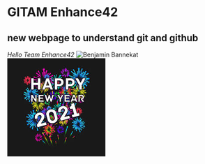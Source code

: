 # GITAM Enhance42

## new webpage to understand git and github

_Hello Team Enhance42_
![Benjamin Bannekat](https://octodex.github.com/images/bannekat.png)
![New Year 2021](NewYear2021.jfif)